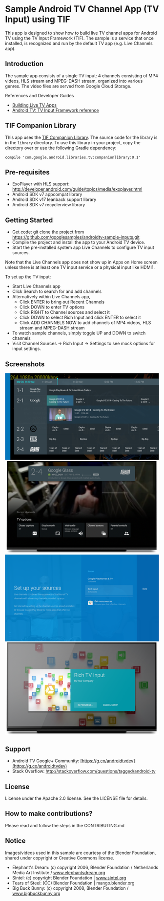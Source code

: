 # Sample Android TV Channel App (TV Input) using TIF

This app is designed to show how to build live TV channel apps for
Android TV using the TV Input Framework (TIF). The sample is a service
that once installed, is recognized and run by the default TV app
(e.g. Live Channels app).

## Introduction

The sample app consists of a single TV input: 4 channels consisting of
MP4 videos, HLS stream and MPEG-DASH stream, organized into various
genres. The video files are served from Google Cloud Storage.

References and Developer Guides

- [Building Live TV Apps](http://developer.android.com/training/tv/tif/index.html)
- [Android TV: TV Input Framework reference](https://developer.android.com/reference/android/media/tv/package-summary.html)

## TIF Companion Library

This app uses the [TIF Companion Library](https://developer.android.com/training/tv/tif/tvinput.html#TIFCompanion).
The source code for the library is in the `library` directory. To use this library in your project,
copy the directory over or use the following Gradle dependency:

    compile 'com.google.android.libraries.tv:companionlibrary:0.1'

## Pre-requisites

- ExoPlayer with HLS support: http://developer.android.com/guide/topics/media/exoplayer.html
- Android SDK v7 appcompat library
- Android SDK v17 leanback support library
- Android SDK v7 recyclerview library

## Getting Started

- Get code: git clone the project from https://github.com/googlesamples/androidtv-sample-inputs.git
- Compile the project and install the app to your Android TV device.
- Start the pre-installed system app Live Channels to configure TV
input sources.

Note that the Live Channels app does not show up in Apps on Home screen
unless there is at least one TV input service or a physical input like
HDMI1.

To set up the TV input:
- Start Live Channels app
- Click Search to search for and add channels
- Alternatively within Live Channels app,
  + Click ENTER to bring out Recent Channels
  + Click DOWN to enter TV options
  + Click RIGHT to Channel sources and select it
  + Click DOWN to select Rich Input and click ENTER to select it
  + Click ADD CHANNELS NOW to add channels of MP4 videos, HLS stream and MPEG-DASH stream
- To watch sample channels, simply toggle UP and DOWN to switch channels
- Visit Channel Sources -> Rich Input -> Settings to see mock options for input settings.

## Screenshots

![TV program guide](screenshots/guide.png)
![TV options](screenshots/options.png)
![TV options:channel sources](screenshots/sources.png)
![Add Rich TV Input](screenshots/adding.png)

## Support

- Android TV Google+ Community: [https://g.co/androidtvdev](https://g.co/androidtvdev)
- Stack Overflow: http://stackoverflow.com/questions/tagged/android-tv

## License

License under the Apache 2.0 license. See the LICENSE file for details.

## How to make contributions?

Please read and follow the steps in the CONTRIBUTING.md

## Notice

Images/videos used in this sample are courtesy of the Blender
Foundation, shared under copyright or Creative Commons license.

- Elephant's Dream: (c) copyright 2006, Blender Foundation / Netherlands Media Art Institute / www.elephantsdream.org
- Sintel: (c) copyright Blender Foundation | www.sintel.org
- Tears of Steel: (CC) Blender Foundation | mango.blender.org
- Big Buck Bunny: (c) copyright 2008, Blender Foundation / www.bigbuckbunny.org
